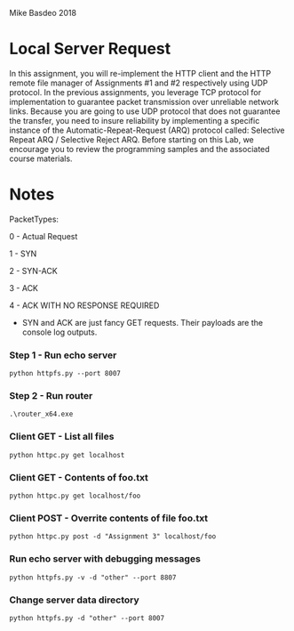 Mike Basdeo 2018

# Local Server Request
In this assignment, you will re-implement the HTTP client and the HTTP remote file
manager of Assignments #1 and #2 respectively using UDP protocol. In the previous
assignments, you leverage TCP protocol for implementation to guarantee packet
transmission over unreliable network links. Because you are going to use UDP protocol that
does not guarantee the transfer, you need to insure reliability by implementing a specific
instance of the Automatic-Repeat-Request (ARQ) protocol called: Selective Repeat ARQ /
Selective Reject ARQ. Before starting on this Lab, we encourage you to review the
programming samples and the associated course materials.


# Notes
PacketTypes:

0   - Actual Request

1   - SYN

2   - SYN-ACK

3   - ACK

4   - ACK WITH NO RESPONSE REQUIRED

- SYN and ACK are just fancy GET requests. Their payloads are the console log outputs.

### Step 1 - Run echo server
`python httpfs.py --port 8007`

### Step 2 - Run router
`.\router_x64.exe`

### Client GET - List all files
`python httpc.py get localhost`

### Client GET - Contents of foo.txt
`python httpc.py get localhost/foo`

### Client POST -  Overrite contents of file foo.txt
`python httpc.py post -d "Assignment 3" localhost/foo`


### Run echo server with debugging messages
`python httpfs.py -v -d "other" --port 8807`

### Change server data directory
`python httpfs.py -d "other" --port 8007`

